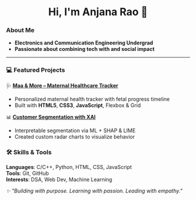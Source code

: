 <h1 align="center">Hi, I'm Anjana Rao 👋</h1>

### About Me

- **Electronics and Communication Engineering Undergrad**  
- **Passionate about combining tech with and social impact**

---

### 💻 Featured Projects

🩺 **[Maa & More – Maternal Healthcare Tracker](https://github.com/anjanaarao/maa-and-more-website)**  
- Personalized maternal health tracker with fetal progress timeline  
- Built with **HTML5**, **CSS3**, **JavaScript**, Flexbox & Grid  

📊 **[Customer Segmentation with XAI](https://github.com/anjanaarao/Customer-Segmentation)**  
- Interpretable segmentation via ML + SHAP & LIME  
- Created custom radar charts to visualize behavior  

### 🛠 Skills & Tools

**Languages**: C/C++, Python, HTML, CSS, JavaScript  
**Tools**: Git, GitHub  
**Interests**: DSA, Web Dev, Machine Learning

_✨ "Building with purpose. Learning with passion. Leading with empathy."_  

